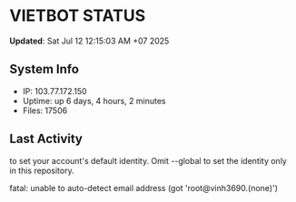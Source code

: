 # VIETBOT STATUS
**Updated**: Sat Jul 12 12:15:03 AM +07 2025

## System Info
- IP: 103.77.172.150
- Uptime: up 6 days, 4 hours, 2 minutes
- Files: 17506

## Last Activity

to set your account's default identity.
Omit --global to set the identity only in this repository.

fatal: unable to auto-detect email address (got 'root@vinh3690.(none)')

